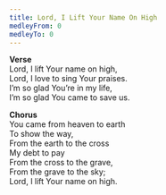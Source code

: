```yaml
---
title: Lord, I Lift Your Name On High
medleyFrom: 0
medleyTo: 0
---
```


**Verse**  
Lord, I lift Your name on high,  
Lord, I love to sing Your praises.  
I’m so glad You’re in my life,  
I’m so glad You came to save us.  
  
**Chorus**  
You came from heaven to earth  
To show the way,  
From the earth to the cross  
My debt to pay  
From the cross to the grave,  
From the grave to the sky;  
Lord, I lift Your name on high.  
